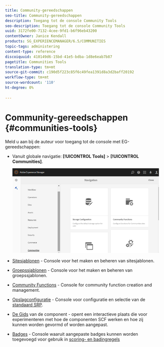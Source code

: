 ```yaml
---
title: Community-gereedschappen
seo-title: Community-gereedschappen
description: Toegang tot de console Community Tools
seo-description: Toegang tot de console Community Tools
uuid: 3172fe00-7132-4cee-9fd1-b6f96eb43200
contentOwner: Janice Kendall
products: SG_EXPERIENCEMANAGER/6.5/COMMUNITIES
topic-tags: administering
content-type: reference
discoiquuid: 410149d6-15bd-41e5-bdba-1d8e6eab7b87
pagetitle: Communities Tools
translation-type: tm+mt
source-git-commit: c190d5f223c85f6c49fea1391d8a3d2baff20192
workflow-type: tm+mt
source-wordcount: '110'
ht-degree: 0%

---
```



# Community-gereedschappen {#communities-tools}

Meld u aan bij de auteur voor toegang tot de console met EG-gereedschappen:

* Vanuit globale navigatie: **[!UICONTROL Tools]** > **[!UICONTROL Communities]**.

   ![gemeenschappen](assets/communities-home.png)

* [Sitesjablonen](sites.md) - Console voor het maken en beheren van sitesjablonen.

* [Groepssjablonen](tools-groups.md) - Console voor het maken en beheren van groepssjablonen.

* [Community Functions](functions.md) - Console for community function creation and management.

* [Opslagconfiguratie](srp-config.md) - Console voor configuratie en selectie van de [standaard SRP](working-with-srp.md).

* [De Gids](components-guide.md) van de component - opent een interactieve plaats die voor experimenteren met hoe de componenten SCF werken en hoe zij kunnen worden gevormd of worden aangepast.

* [Badges](badges.md) - Console waaruit aangepaste badges kunnen worden toegevoegd voor gebruik in [scoring- en badingregels](implementing-scoring.md)

